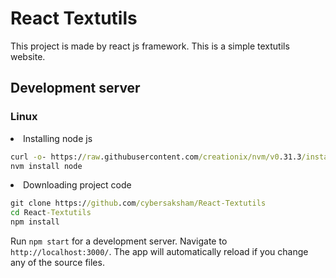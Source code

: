 # React Textutils

This project is made by react js framework. This is a simple textutils website.

## Development server

### Linux
<li>Installing node js</li>

```cmd
curl -o- https://raw.githubusercontent.com/creationix/nvm/v0.31.3/install.sh | bash
nvm install node
```

<li>Downloading project code</li>

```cmd
git clone https://github.com/cybersaksham/React-Textutils
cd React-Textutils
npm install
```

Run `npm start` for a development server. Navigate to `http://localhost:3000/`. The app will automatically reload if you change any of the source files.
